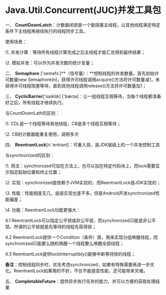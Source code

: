 # Java.Util.Concurrent(JUC)并发工具包

一、  **CountDownLatch**：计数器闭锁是一个能阻塞主线程，让其他线程满足特定条件下主线程再继续执行的线程同步工具。

使用场景：

\1.          并发计算：等待所有线程计算完成之后主线程才能汇总得到最终结果；

\2.          模拟并发：可以作为并发次数的统计变量；

二、  **Semaphore** ['seməfɔː]**（信号量）：**控制线程的并发数量。首先初始许可数量new Semaphore(n)，获得许可线程调用acquire()方法将许可数量减1，未获得许可线程阻塞等待，直到其他线程调用release()方法将许可数量加1；

三、  **CyclicBarrier**['saɪklɪk] ['bærɪə]：让一组线程互相等待，当每个线程都准备好之后，所有线程才继续执行。

与CountDownLath的区别：

\1.          CDL是一个线程等待其他线程，CB是多个线程互相等待；

\2.          CB的计数器能重复使用，调用多次

四、  **ReentrantLock**[riː'entrənt]：可重入锁，是JDK层级上的一个并发控制工具

与synchronized的区别：

\1.          用法：synchronized可加在方法上，也可以加在特定代码块上，而lock需要显示指定起始位置和终止位置；

\2.          实现：synchronized是依赖于JVM实现的，而ReentrantLock是JDK实现的；

\3.          性能：性能相差无几，底层实现也差不多。但是Android开发synchronized性能偏差；

\4.          功能：ReentrantLock功能更强大：

4.1     ReentrantLock可以指定公平锁或非公平锁，而synchronized只能是非公平锁。所谓的公平锁就是先等待的线程先获得锁；

4.2     ReentrantLock提供一个Condition（条件）类，用来实现分组唤醒线程，而synchronized只能要么随机唤醒一个线程要么唤醒全部线程；

4.3     ReentrantLock提供lockInterruptibly()能够中断等待锁的线程；

**备注**：控制线程同步时，优先考虑synchronized，如果有特殊需要再进一步优化。ReentrantLock如果用的不好，不仅不能提高性能，还可能带来灾难。

五、  **CompletableFuture**：提供异步执行任务的能力，并可以方便的获取处理结果

